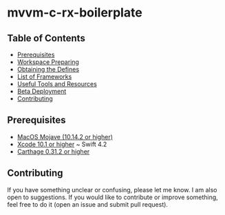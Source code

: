 # mvvm-c-rx-boilerplate

Table of Contents
-----------------

- [Prerequisites](#prerequisites)
- [Workspace Preparing](#workspace-preparing)
- [Obtaining the Defines](#obtaining-the-defines)
- [List of Frameworks](#list-of-frameworks)
- [Useful Tools and Resources](#useful-tools-and-resources) <!-- - [FAQ](#faq) -->
- [Beta Deployment](#beta-deployment) <!-- - [Changelog](#changelog) -->
- [Contributing](contributing)

## Prerequisites

- [MacOS Mojave (10.14.2 or higher)](https://www.apple.com/lae/macos/mojave/)
- [Xcode 10.1 or higher](https://developer.apple.com/download/) ~ Swift 4.2
- [Carthage 0.31.2 or higher](https://github.com/Carthage/Carthage)

## Contributing

If you have something unclear or confusing, please let me know. I am also open to suggestions. If you would like to contribute or improve something, feel free to do it (open an issue and submit pull request).
